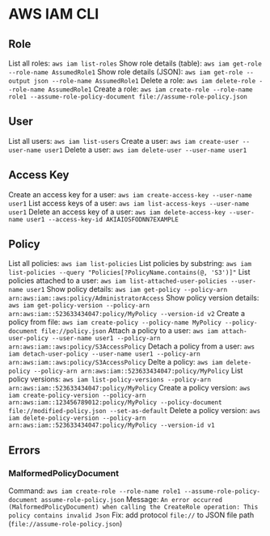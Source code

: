# AWS IAM CLI

## Role
List all roles: `aws iam list-roles`
Show role details (table): `aws iam get-role --role-name AssumedRole1`
Show role details (JSON): `aws iam get-role --output json --role-name AssumedRole1`
Delete a role: `aws iam delete-role --role-name AssumedRole1`
Create a role: `aws iam create-role --role-name role1 --assume-role-policy-document file://assume-role-policy.json`

## User
List all users: `aws iam list-users`
Create a user: `aws iam create-user --user-name user1`
Delete a user: `aws iam delete-user --user-name user1`

## Access Key
Create an access key for a user: `aws iam create-access-key --user-name user1`
List access keys of a user: `aws iam list-access-keys --user-name user1`
Delete an access key of a user: `aws iam delete-access-key --user-name user1 --access-key-id AKIAIOSFODNN7EXAMPLE`

## Policy
List all policies: `aws iam list-policies`
List policies by substring: `aws iam list-policies --query "Policies[?PolicyName.contains(@, 'S3')]"`
List policies attached to a user: `aws iam list-attached-user-policies --user-name user1`
Show policy details: `aws iam get-policy --policy-arn arn:aws:iam::aws:policy/AdministratorAccess`
Show policy version details: `aws iam get-policy-version --policy-arn arn:aws:iam::523633434047:policy/MyPolicy --version-id v2`
Create a policy from file: `aws iam create-policy --policy-name MyPolicy --policy-document file://policy.json`
Attach a policy to a user: `aws iam attach-user-policy --user-name user1 --policy-arn arn:aws:iam::aws:policy/S3AccessPolicy`
Detach a policy from a user: `aws iam detach-user-policy --user-name user1 --policy-arn arn:aws:iam::aws:policy/S3AccessPolicy`
Delte a policy: `aws iam delete-policy --policy-arn arn:aws:iam::523633434047:policy/MyPolicy`
List policy versions: `aws iam list-policy-versions --policy-arn arn:aws:iam::523633434047:policy/MyPolicy`
Create a policy version: `aws iam create-policy-version --policy-arn arn:aws:iam::123456789012:policy/MyPolicy --policy-document file://modified-policy.json --set-as-default`
Delete a policy version: `aws iam delete-policy-version --policy-arn arn:aws:iam::523633434047:policy/MyPolicy --version-id v1`

## Errors
### MalformedPolicyDocument
Command: `aws iam create-role --role-name role1 --assume-role-policy-document assume-role-policy.json`
Message: `An error occurred (MalformedPolicyDocument) when calling the CreateRole operation: This policy contains invalid Json`
Fix: add protocol `file://` to JSON file path (`file://assume-role-policy.json`)
